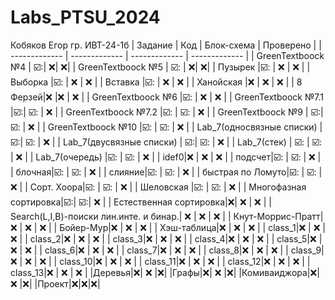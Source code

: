 # Labs_PTSU_2024
Кобяков Егор гр. ИВТ-24-1б
| Задание | Код | Блок-схема | Проверено |
| ------------- | ------------- | ------------- | ------------- |
| GreenTextboock №4 | ☑️:| :x:| :x:|
| GreenTextboock №5 | ☑️: | :x:| :x:|
| Пузырек |☑️: | :x:  | :x:  |
| Выборка |☑️: | :x:  | :x:  |
| Вставка |☑️: | :x:  | :x:  |
| Ханойская |:x: | :x:  | :x:  |
| 8 Ферзей|:x:  |:x:  | :x:  |
| GreenTextboock №6 |☑️:  | :x:  | :x:  |
| GreenTextboock №7.1 |☑️:| ☑️:  | :x:  |
| GreenTextboock №7.2 |☑️:  | ☑️:  | :x:  |
| GreenTextboock №9 | ☑️:| ☑️:  |  :x:  |
| GreenTextboock №10 |☑️: | ☑️:  | :x:  |
| Lab_7(односвязные списки) | ☑️:| ☑️:  | :x:  |
| Lab_7(двусвязные списки) | ☑️:| ☑️:  | :x:  |
| Lab_7(стек) | ☑️: | ☑️:  | :x:  |
| Lab_7(очередь) |☑️:  | ☑️:  | :x:  |
| idef0|:x:  | :x:  |  :x:  |
| подсчет|☑️: | ☑️:  | :x:  |
| блочная|☑️: | ☑️:  | :x:  |
| слияние|☑️: | ☑️:  | :x:  |
| быстрая по Ломуто|☑️: | ☑️:  | :x:  |
| Сорт. Хоора|☑️: | ☑️:  | :x:  |
| Шеловская |☑️: | ☑️:  | :x:  |
| Многофазная сортировка|☑️:| ☑️:| :x:  |
| Естественная сортировка|:x:| :x:  | :x:  |
| Search(L,I,B)-поиски лин.инте. и бинар.| :x: | :x:  | :x:  |
| Кнут-Моррис-Пратт|:x: | :x:  | :x:  |
| Бойер-Мур|:x: | :x:  | :x:  |
| Хэш-таблица|:x:  | :x:  | :x:  |
| class_1|:x: | :x:  | :x:  |
| class_2|:x:  | :x:  | :x:  |
| class_3|:x:  | :x:  | :x:  |
| class_4|:x:  | :x:  | :x:  |
| class_5|:x:  | :x:  | :x:  |
| class_6|:x:  | :x:  | :x:  |
| class_7|:x:  | :x:  | :x:  |
| class_8|:x:  | :x:  | :x:  |
| class_9|:x:  | :x:  | :x:  |
| class_10|:x:  | :x:  | :x:  |
| class_11|:x:  | :x:  | :x:  |
| class_12|:x:  | :x:  | :x:  |
| class_13|:x:  | :x:  | :x:  |
|Деревья|:x:| :x: |:x:|
|Графы|:x:| :x: |:x:|
|Комиваиджора|:x:| :x: |:x:|
|Проект|:x:|:x:|:x:|
